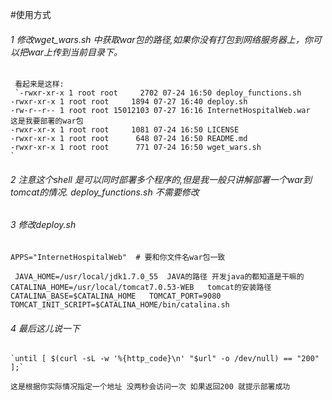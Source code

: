 #使用方式 
######	1 修改wget_wars.sh 中获取war包的路径,如果你没有打包到网络服务器上，你可以把war上传到当前目录下。
	 看起来是这样:
	 `-rwxr-xr-x 1 root root     2702 07-24 16:50 deploy_functions.sh
	-rwxr-xr-x 1 root root     1894 07-27 16:40 deploy.sh
	-rw-r--r-- 1 root root 15012103 07-27 16:16 InternetHospitalWeb.war  这是我要部署的war包
	-rwxr-xr-x 1 root root     1081 07-24 16:50 LICENSE
	-rwxr-xr-x 1 root root      648 07-24 16:50 README.md
	-rwxr-xr-x 1 root root      771 07-24 16:50 wget_wars.sh
	`
######	2 注意这个shell 是可以同时部署多个程序的,但是我一般只讲解部署一个war到tomcat的情况. deploy_functions.sh 不需要修改
######	3 修改deploy.sh
	APPS="InternetHospitalWeb"  # 要和你文件名war包一致
  `  JAVA_HOME=/usr/local/jdk1.7.0_55  JAVA的路径 开发java的都知道是干嘛的
     CATALINA_HOME=/usr/local/tomcat7.0.53-WEB   tomcat的安装路径
     CATALINA_BASE=$CATALINA_HOME  
     TOMCAT_PORT=9080
     TOMCAT_INIT_SCRIPT=$CATALINA_HOME/bin/catalina.sh
`	
	
######	4 最后这儿说一下
	`until [ $(curl -sL -w '%{http_code}\n' "$url" -o /dev/null) == "200" ];`
	
	这是根据你实际情况指定一个地址 没两秒会访问一次 如果返回200 就提示部署成功
